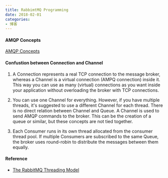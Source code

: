 ```yaml
---
title: RabbimtMQ Programming
date: 2018-02-01
categories:
- 博客
---
```

#### AMQP Concepts

[AMQP Concepts](https://www.rabbitmq.com/tutorials/amqp-concepts.html)

#### Confustion between Connection and Channel

1. A Connection represents a real TCP connection to the message broker, whereas a Channel is a virtual connection (AMPQ connection) inside it. This way you can use as many (virtual) connections as you want inside your application without overloading the broker with TCP connections.

2. You can use one Channel for everything. However, if you have multiple threads, it's suggested to use a different Channel for each thread. There is no direct relation between Channel and Queue. A Channel is used to send AMQP commands to the broker. This can be the creation of a queue or similar, but these concepts are not tied together.

3. Each Consumer runs in its own thread allocated from the consumer thread pool. If multiple Consumers are subscribed to the same Queue, the broker uses round-robin to distribute the messages between them equally.


#### Reference
- [The RabbitMQ Threading Model](http://moi.vonos.net/bigdata/rabbitmq-threading/)

